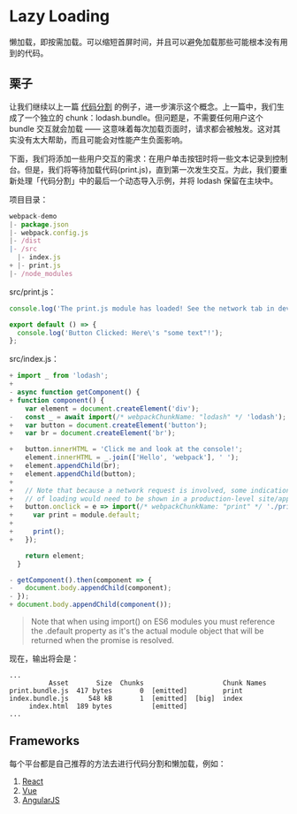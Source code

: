 # Lazy Loading

懒加载，即按需加载。可以缩短首屏时间，并且可以避免加载那些可能根本没有用到的代码。

## 栗子

让我们继续以上一篇 [代码分割](https://github.com/EmilyQiRabbit/CodingRepository/blob/master/Frameworks/WebpackConfigHandbook/code-splitting-1.md) 的例子，进一步演示这个概念。上一篇中，我们生成了一个独立的 chunk：lodash.bundle。但问题是，不需要任何用户这个 bundle 交互就会加载 —— 这意味着每次加载页面时，请求都会被触发。这对其实没有太大帮助，而且可能会对性能产生负面影响。

下面，我们将添加一些用户交互的需求：在用户单击按钮时将一些文本记录到控制台。但是，我们将等待加载代码(print.js)，直到第一次发生交互。为此，我们要重新处理「代码分割」中的最后一个动态导入示例，并将 lodash 保留在主块中。

项目目录：

```js
webpack-demo
|- package.json
|- webpack.config.js
|- /dist
|- /src
  |- index.js
+ |- print.js
|- /node_modules
```

src/print.js：

```js
console.log('The print.js module has loaded! See the network tab in dev tools...');

export default () => {
  console.log('Button Clicked: Here\'s "some text"!');
};
```

src/index.js：

```js
+ import _ from 'lodash';
+
- async function getComponent() {
+ function component() {
    var element = document.createElement('div');
-   const _ = await import(/* webpackChunkName: "lodash" */ 'lodash');
+   var button = document.createElement('button');
+   var br = document.createElement('br');

+   button.innerHTML = 'Click me and look at the console!';
    element.innerHTML = _.join(['Hello', 'webpack'], ' ');
+   element.appendChild(br);
+   element.appendChild(button);
+
+   // Note that because a network request is involved, some indication
+   // of loading would need to be shown in a production-level site/app.
+   button.onclick = e => import(/* webpackChunkName: "print" */ './print').then(module => {
+     var print = module.default;
+
+     print();
+   });

    return element;
  }

- getComponent().then(component => {
-   document.body.appendChild(component);
- });
+ document.body.appendChild(component());
```

> Note that when using import() on ES6 modules you must reference the .default property as it's the actual module object that will be returned when the promise is resolved.

现在，输出将会是：

```
...
          Asset       Size  Chunks                    Chunk Names
print.bundle.js  417 bytes       0  [emitted]         print
index.bundle.js     548 kB       1  [emitted]  [big]  index
     index.html  189 bytes          [emitted]
...
```

## Frameworks 

每个平台都是自己推荐的方法去进行代码分割和懒加载，例如：

1. [React](https://reacttraining.com/react-router/web/guides/code-splitting)
2. [Vue](https://alexjover.com/blog/Lazy-load-in-Vue-using-Webpack-s-code-splitting/)
3. [AngularJS](https://medium.com/@var_bin/angularjs-webpack-lazyload-bb7977f390dd)